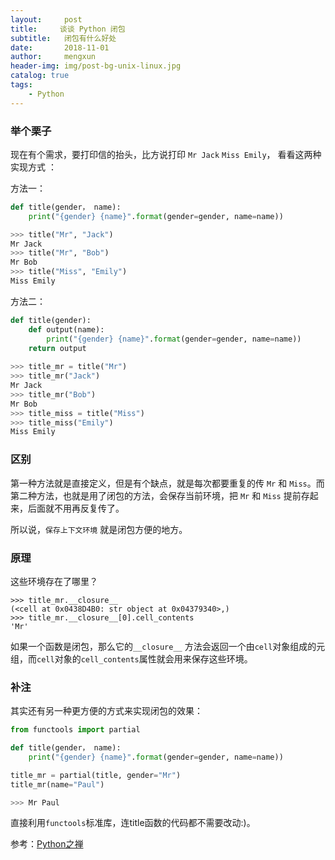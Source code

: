 ```yaml
---
layout:     post
title:     谈谈 Python 闭包
subtitle:   闭包有什么好处
date:       2018-11-01
author:     mengxun
header-img: img/post-bg-unix-linux.jpg
catalog: true
tags:
    - Python
---
```


### 举个栗子

现在有个需求，要打印信的抬头，比方说打印 `Mr Jack` `Miss Emily`， 看看这两种实现方式 ：

方法一：
```python
def title(gender， name):
	print("{gender} {name}".format(gender=gender, name=name))

>>> title("Mr", "Jack")
Mr Jack
>>> title("Mr", "Bob")
Mr Bob
>>> title("Miss", "Emily")
Miss Emily
```

方法二：
```python
def title(gender):
	def output(name):
		print("{gender} {name}".format(gender=gender, name=name))
	return output
	
>>> title_mr = title("Mr")
>>> title_mr("Jack")
Mr Jack
>>> title_mr("Bob")
Mr Bob
>>> title_miss = title("Miss")
>>> title_miss("Emily")
Miss Emily
```

### 区别

第一种方法就是直接定义，但是有个缺点，就是每次都要重复的传 `Mr` 和 `Miss`。而第二种方法，也就是用了闭包的方法，会保存当前环境，把 `Mr` 和 `Miss` 提前存起来，后面就不用再反复传了。

所以说，`保存上下文环境` 就是闭包方便的地方。

### 原理

这些环境存在了哪里？

```
>>> title_mr.__closure__
(<cell at 0x0438D4B0: str object at 0x04379340>,)
>>> title_mr.__closure__[0].cell_contents
'Mr'
```

如果一个函数是闭包，那么它的`__closure__`
方法会返回一个由`cell`对象组成的元组，而`cell`对象的`cell_contents`属性就会用来保存这些环境。

### 补注

其实还有另一种更方便的方式来实现闭包的效果：

```python
from functools import partial

def title(gender， name):
	print("{gender} {name}".format(gender=gender, name=name))

title_mr = partial(title, gender="Mr")
title_mr(name="Paul")

>>> Mr Paul
```

直接利用`functools`标准库，连title函数的代码都不需要改动:)。

参考：[Python之禅](https://foofish.net/python-closure.html)

